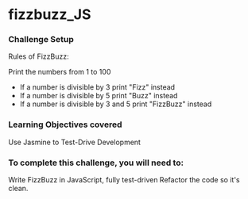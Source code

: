 # fizzbuzz_JS

### Challenge Setup

Rules of FizzBuzz:

Print the numbers from 1 to 100

- If a number is divisible by 3 print "Fizz" instead
- If a number is divisible by 5 print "Buzz" instead
- If a number is divisible by 3 and 5 print "FizzBuzz" instead

### Learning Objectives covered

Use Jasmine to Test-Drive Development

### To complete this challenge, you will need to:

 Write FizzBuzz in JavaScript, fully test-driven
 Refactor the code so it's clean.
